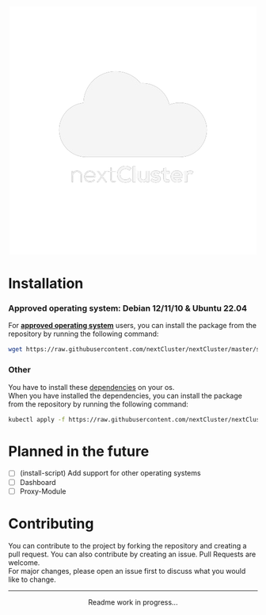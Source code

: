 <div align="center">
  <img src="../.img/logo_middle.png" alt="nextCluster">
</div>

# Installation

### Approved operating system: Debian 12/11/10 & Ubuntu 22.04
For <b><u> approved operating system</u></b> users, you can install the package from the repository by running the following command:
```bash
wget https://raw.githubusercontent.com/nextCluster/nextCluster/master/scripts/install-cluster.sh && chmod +x install-cluster.sh && ./install-cluster.sh && rm install-cluster.sh
```

### Other
You have to install these [dependencies](https://wiki.nextcluster.net/docs/installation/dependencies) on your os.
<br/>When you have installed the dependencies, you can install the package from the repository by running the following command:
```bash
kubectl apply -f https://raw.githubusercontent.com/nextCluster/nextCluster/master/scripts/init-cluster.yml
```

# Planned in the future
- [ ] (install-script) Add support for other operating systems
- [ ] Dashboard
- [ ] Proxy-Module

# Contributing
You can contribute to the project by forking the repository and creating a pull request. You can also contribute by creating an issue.
Pull Requests are welcome.<br/>
For major changes, please open an issue first to discuss what you would like to change.

****
<p align="center">
    Readme work in progress...
</p>
